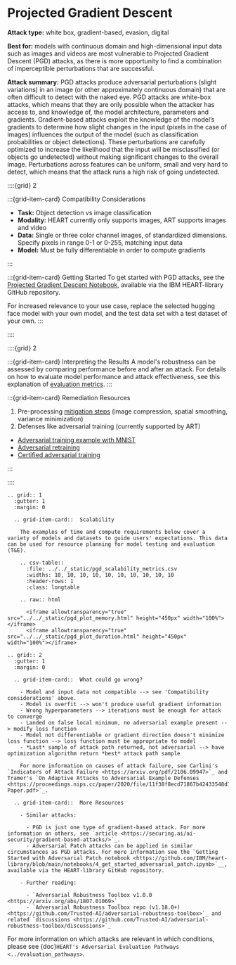 # Projected Gradient Descent

**Attack type:** white box, gradient-based, evasion, digital

**Best for:** models with continuous domain and high-dimensional input data such as images and videos are most
vulnerable to Projected Gradient Descent (PGD) attacks, as there is more opportunity to find a combination of
imperceptible perturbations that are successful.

**Attack summary:** PGD attacks produce adversarial perturbations (slight variations) in an image (or other
approximately continuous domain) that are often difficult to detect with the naked eye. PGD attacks are white-box
attacks, which means that they are only possible when the attacker has access to, and knowledge of, the model
architecture, parameters and gradients. Gradient-based attacks exploit the knowledge of the model’s gradients to
determine how slight changes in the input (pixels in the case of images) influences the output of the model (such as
classification probabilities or object detections). These perturbations are carefully optimized to increase the
likelihood that the input will be misclassified (or objects go undetected) without making significant changes to the
overall image. Perturbations across features can be uniform, small and very hard to detect, which means that the attack
runs a high risk of going undetected.

::::{grid} 2

:::{grid-item-card} Compatibility Considerations

- **Task:** Object detection vs image classification
- **Modality:** HEART currently only supports images, ART supports images and video
- **Data:** Single or three color channel images, of standardized dimensions. Specify pixels in range 0-1 or 0-255,
  matching input data
- **Model:** Must be fully differentiable in order to compute gradients

:::

:::{grid-item-card} Getting Started
To get started with PGD attacks, see the
[Projected Gradient Descent Notebook](https://github.com/IBM/heart-library/blob/main/notebooks/1_get_started_pgd_attack.ipynb),
available via the IBM HEART-library GitHub repository.

For increased relevance to your use case, replace the selected hugging face model with your own model, and the test data
set with a test dataset of your own.
:::

::::

::::{grid} 2

:::{grid-item-card} Interpreting the Results
A model's robustness can be assessed by comparing performance before and
after an attack. For details on how to evaluate model performance and attack effectiveness, see this explanation of
[evaluation metrics](/explanations/evaluation_metrics).
:::

:::{grid-item-card} Remediation Resources

1. Pre-processing
   [mitigation steps](https://github.com/IBM/heart-library/blob/main/notebooks/8_get_started_defenses.ipynb) (image
   compression, spatial smoothing, variance minimization)
1. Defenses like adversarial training (currently supported by ART)

- [Adversarial training example with MNIST](https://github.com/Trusted-AI/adversarial-robustness-toolbox/blob/main/notebooks/adversarial_training_mnist.ipynb)
- [Adversarial retraining](https://github.com/Trusted-AI/adversarial-robustness-toolbox/blob/main/notebooks/adversarial_retraining.ipynb)
- [Certified adversarial training](https://github.com/Trusted-AI/adversarial-robustness-toolbox/blob/main/notebooks/certified_adversarial_training.ipynb)

:::

::::

<!-- markdownlint-disable MD013 -->
```{eval-rst}
.. grid:: 1
  :gutter: 1
  :margin: 0

  .. grid-item-card::  Scalability

    The examples of time and compute requirements below cover a variety of models and datasets to guide users' expectations. This data can be used for resource planning for model testing and evaluation (T&E).

    .. csv-table::
      :file: ../../_static/pgd_scalability_metrics.csv
      :widths: 10, 10, 10, 10, 10, 10, 10, 10, 10, 10
      :header-rows: 1
      :class: longtable

    .. raw:: html

      <iframe allowtransparency="true" src="../../_static/pgd_plot_memory.html" height="450px" width="100%"></iframe>
      <iframe allowtransparency="true" src="../../_static/pgd_plot_duration.html" height="450px" width="100%"></iframe>

```

```{eval-rst}
.. grid:: 2
  :gutter: 1
  :margin: 0

  .. grid-item-card::  What could go wrong?

    - Model and input data not compatible --> see 'Compatibility considerations' above.
    - Model is overfit --> won't produce useful gradient information
    - Wrong hyperparameters --> iterations must be enough for attack to converge
    - Landed on false local minimum, no adversarial example present --> modify loss function
    - Model not differentiable or gradient direction doesn't minimize loss function --> loss function must be appropriate to model
    - *Last* sample of attack path returned, not adversarial --> have optimization algorithm return *best* attack path sample

    For more information on causes of attack failure, see Carlini's `Indicators of Attack Failure <https://arxiv.org/pdf/2106.09947>`_ and Tramer's `On Adaptive Attacks to Adversarial Example Defenses <https://proceedings.nips.cc/paper/2020/file/11f38f8ecd71867b42433548d1078e38-Paper.pdf>`_.

  .. grid-item-card::  More Resources

    - Similar attacks:
        
      - PGD is just one type of gradient-based attack. For more information on others, see `article <https://securing.ai/ai-security/gradient-based-attacks/>`_.
      - Adversarial Patch attacks can be applied in similar circumstances as PGD attacks. For more information see the `Getting Started with Adversarial Patch notebook <https://github.com/IBM/heart-library/blob/main/notebooks/4_get_started_adversarial_patch.ipynb>`__, available via the HEART-library GitHub repository.

    - Further reading:
        
      - `Adversarial Robustness Toolbox v1.0.0 <https://arxiv.org/abs/1807.01069>`_
      - `Adversarial Robustness Toolbox repo (v1.18.0+) <https://github.com/Trusted-AI/adversarial-robustness-toolbox>`_ and related `discussions <https://github.com/Trusted-AI/adversarial-robustness-toolbox/discussions>`_

```
<!-- markdownlint-enable MD013 -->

For more information on which attacks are relevant in which conditions, please see
{doc}`HEART's Adversarial Evaluation Pathways <../evaluation_pathways>`.
